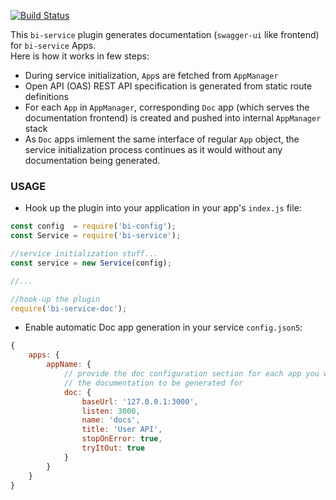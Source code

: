 [![Build Status](https://travis-ci.org/BohemiaInteractive/bi-service-doc.svg?branch=master)](https://travis-ci.org/BohemiaInteractive/bi-service-doc)  

This `bi-service` plugin generates documentation (`swagger-ui` like frontend) for `bi-service` Apps.  
Here is how it works in few steps:

* During service initialization, `App`s are fetched from `AppManager`
* Open API (OAS) REST API specification is generated from static route definitions
* For each `App` in `AppManager`, corresponding `Doc` app (which serves  the documentation frontend) is created and pushed into internal `AppManager` stack
* As `Doc` apps imlement the same interface of regular `App` object, the service initialization process continues as it would without any documentation being generated.

### USAGE

* Hook up the plugin into your application in your app's `index.js` file:

```javascript
const config  = require('bi-config');
const Service = require('bi-service');

//service initialization stuff...
const service = new Service(config);

//...

//hook-up the plugin
require('bi-service-doc');
```

* Enable automatic Doc app generation in your service `config.json5`:

```javascript
{
    apps: {
        appName: {
            // provide the doc configuration section for each app you want
            // the documentation to be generated for
            doc: {
                baseUrl: '127.0.0.1:3000',
                listen: 3000,
                name: 'docs',
                title: 'User API',
                stopOnError: true,
                tryItOut: true
            }
        }
    }
}
```
